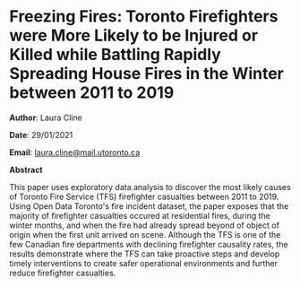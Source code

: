 # Freezing Fires: Toronto Firefighters were More Likely to be Injured or Killed while Battling Rapidly Spreading House Fires in the Winter between 2011 to 2019

**Author**: Laura Cline 

**Date**: 29/01/2021

**Email**: laura.cline@mail.utoronto.ca

**Abstract**

This paper uses exploratory data analysis to discover the most likely causes of Toronto Fire Service (TFS) firefighter casualties between 2011 to 2019. Using Open Data Toronto's fire incident dataset, the paper exposes that the majority of firefighter casualties occured at residential fires, during the winter months, and when the fire had already spread beyond of object of origin when the first unit arrived on scene. Although the TFS is one of the few Canadian fire departments with declining firefighter causality rates, the results demonstrate where the TFS can take proactive steps and develop timely interventions to create safer operational environments and further reduce firefighter casualties.